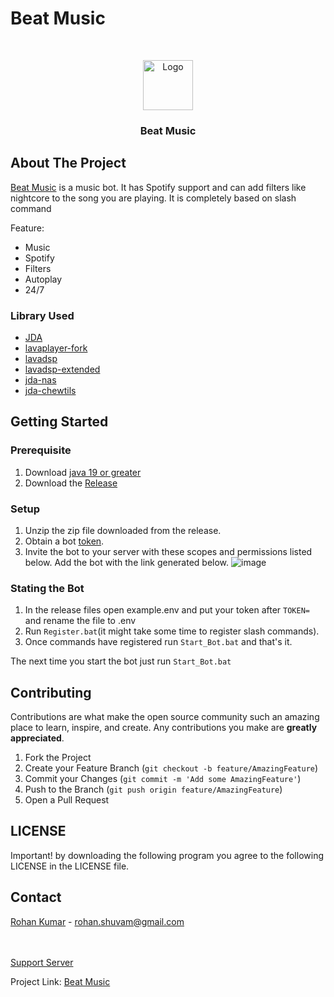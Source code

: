 # Beat Music
<!-- PROJECT LOGO -->
<br />
<p align="center">
  <a href="https://menhera-chan.in/support">
    <img src="https://images-ext-1.discordapp.net/external/6rS71_vVQkP70pjsCjIRH3TZ2CbU_QA3eRySRW8FDlo/https/cdn.discordapp.com/avatars/881050313870684180/9b5bab68426ef69b6ef7fbca14f64b42.webp" alt="Logo" width="80" height="80">
  </a>

<h3 align="center">Beat Music</h3>
</p>



<!-- ABOUT THE PROJECT -->
## About The Project



[Beat Music](https://menhera-chan.in/support) is a music bot. It has Spotify support and can add filters like nightcore to the song you are playing. It is completely based on slash command

Feature:
* Music
* Spotify
* Filters
* Autoplay
* 24/7



### Library Used
* [JDA](https://github.com/DV8FromTheWorld/JDA)
* [lavaplayer-fork](https://github.com/Walkyst/lavaplayer-fork)
* [lavadsp](https://github.com/natanbc/lavadsp)
* [lavadsp-extended](https://github.com/rohank05/lavadsp-extended)
* [jda-nas](https://github.com/sedmelluq/jda-nas)
* [jda-chewtils](https://github.com/Chew/JDA-Chewtils)



<!-- GETTING STARTED -->
## Getting Started


### Prerequisite
1. Download [java 19 or greater](https://www.java.com/en/download/)
2. Download the [Release](https://github.com/OpenianDevelopment/Beat-Music/releases/tag/Release)

### Setup

1. Unzip the zip file downloaded from the release.
2. Obtain a bot [token](https://docs.discordbotstudio.org/setting-up-dbs/finding-your-bot-token).
3. Invite the bot to your server with these scopes and permissions listed below. Add the bot with the link generated below.
   ![image](https://user-images.githubusercontent.com/52258148/208251361-c549ea5c-808f-4287-8a07-8ac60e3a6a56.png)

### Stating the Bot

1. In the release files open example.env and put your token after `TOKEN=` and rename the file to .env 
2. Run `Register.bat`(it might take some time to register slash commands).
3. Once commands have registered run `Start_Bot.bat` and that's it.

The next time you start the bot just run `Start_Bot.bat`

<!-- CONTRIBUTING -->
## Contributing

Contributions are what make the open source community such an amazing place to learn, inspire, and create. Any contributions you make are **greatly appreciated**.

1. Fork the Project
2. Create your Feature Branch (`git checkout -b feature/AmazingFeature`)
3. Commit your Changes (`git commit -m 'Add some AmazingFeature'`)
4. Push to the Branch (`git push origin feature/AmazingFeature`)
5. Open a Pull Request

<!-- LICENSE -->
## LICENSE
Important!
by downloading the following program you agree to the following LICENSE in the LICENSE file.

<!-- CONTACT -->
## Contact

[Rohan Kumar](https://github.com/rohank05) - rohan.shuvam@gmail.com<br>


<br><br>
[Support Server](https://discord.com/invite/a4zkCjg)

Project Link: [Beat Music](https://github.com/OpenianDevelopement/Beat-Music)


